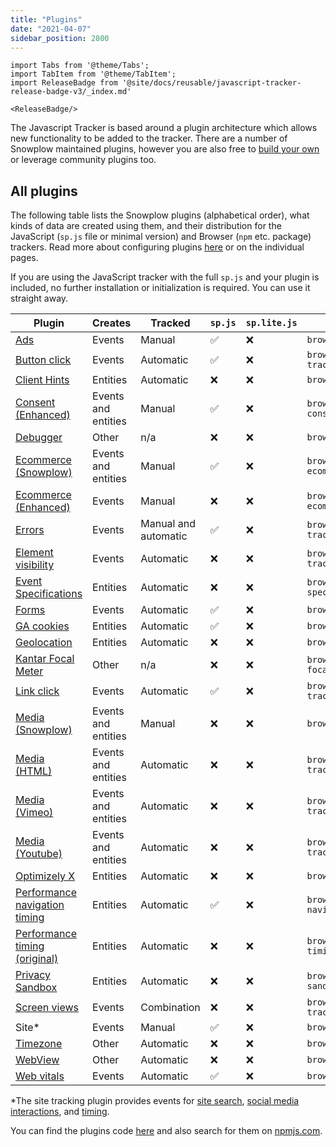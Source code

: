 ```yaml
---
title: "Plugins"
date: "2021-04-07"
sidebar_position: 2800
---
```


```mdx-code-block
import Tabs from '@theme/Tabs';
import TabItem from '@theme/TabItem';
import ReleaseBadge from '@site/docs/reusable/javascript-tracker-release-badge-v3/_index.md'

<ReleaseBadge/>
```

The Javascript Tracker is based around a plugin architecture which allows new functionality to be added to the tracker. There are a number of Snowplow maintained plugins, however you are also free to [build your own](/docs/sources/trackers/javascript-trackers/web-tracker/plugins/creating-your-own-plugins/index.md) or leverage community plugins too.

## All plugins

The following table lists the Snowplow plugins (alphabetical order), what kinds of data are created using them, and their distribution for the JavaScript (`sp.js` file or minimal version) and Browser (`npm` etc. package) trackers. Read more about configuring plugins [here](/docs/sources/trackers/javascript-trackers/web-tracker/plugins/configuring-tracker-plugins/index.md) or on the individual pages.

If you are using the JavaScript tracker with the full `sp.js` and your plugin is included, no further installation or initialization is required. You can use it straight away.

| Plugin                                                                                                                       | Creates             | Tracked              | `sp.js` | `sp.lite.js` | Package name                                   |
| ---------------------------------------------------------------------------------------------------------------------------- | ------------------- | -------------------- | ------- | ------------ | ---------------------------------------------- |
| [Ads](/docs/sources/trackers/javascript-trackers/web-tracker/tracking-events/ads/index.md)                                   | Events              | Manual               | ✅       | ❌            | `browser-plugin-ad-tracking`                   |
| [Button click](/docs/sources/trackers/javascript-trackers/web-tracker/tracking-events/button-click/index.md)                 | Events              | Automatic            | ✅       | ❌            | `browser-plugin-button-click-tracking`         |
| [Client Hints](/docs/sources/trackers/javascript-trackers/web-tracker/tracking-events/client-hints/index.md)                 | Entities            | Automatic            | ❌       | ❌            | `browser-plugin-client-hints`                  |
| [Consent (Enhanced)](/docs/sources/trackers/javascript-trackers/web-tracker/tracking-events/consent-gdpr/index.md)           | Events and entities | Manual               | ✅       | ❌            | `browser-plugin-enhanced-consent`              |
| [Debugger](/docs/sources/trackers/javascript-trackers/web-tracker/testing-debugging/index.md)                                | Other               | n/a                  | ❌       | ❌            | `browser-plugin-debugger`                      |
| [Ecommerce (Snowplow)](/docs/sources/trackers/javascript-trackers/web-tracker/tracking-events/ecommerce/index.md)            | Events and entities | Manual               | ✅       | ❌            | `browser-plugin-snowplow-ecommerce`            |
| [Ecommerce (Enhanced)](/docs/sources/trackers/javascript-trackers/web-tracker/tracking-events/ecommerce/enhanced/index.md)   | Events              | Manual               | ❌       | ❌            | `browser-plugin-enhanced-ecommerce`            |
| [Errors](/docs/sources/trackers/javascript-trackers/web-tracker/tracking-events/errors/index.md)                             | Events              | Manual and automatic | ✅       | ❌            | `browser-plugin-error-tracking`                |
| [Element visibility](/docs/sources/trackers/javascript-trackers/web-tracker/tracking-events/element-tracking/index.md)       | Events              | Automatic            | ❌       | ❌            | `browser-plugin-element-tracking`          |
| [Event Specifications](/docs/sources/trackers/javascript-trackers/web-tracker/tracking-events/event-specifications/index.md) | Entities            | Automatic            | ❌       | ❌            | `browser-plugin-event-specifications`          |
| [Forms](/docs/sources/trackers/javascript-trackers/web-tracker/tracking-events/form-tracking/index.md)                       | Events              | Automatic            | ✅       | ❌            | `browser-plugin-form-tracking`                 |
| [GA cookies](/docs/sources/trackers/javascript-trackers/web-tracker/tracking-events/ga-cookies/index.md)                     | Entities            | Automatic            | ✅       | ❌            | `browser-plugin-ga-cookies`                    |
| [Geolocation](/docs/sources/trackers/javascript-trackers/web-tracker/tracking-events/timezone-geolocation/index.md)          | Entities            | Automatic            | ❌       | ❌            | `browser-plugin-geolocation`                   |
| [Kantar Focal Meter](/docs/sources/trackers/javascript-trackers/web-tracker/tracking-events/focalmeter/index.md)             | Other               | n/a                  | ❌       | ❌            | `browser-plugin-focalmeter@focalmeter_plugin`  |
| [Link click](/docs/sources/trackers/javascript-trackers/web-tracker/tracking-events/link-click/index.md)                     | Events              | Automatic            | ✅       | ❌            | `browser-plugin-link-click-tracking`           |
| [Media (Snowplow)](/docs/sources/trackers/javascript-trackers/web-tracker/tracking-events/media/index.md)                    | Events and entities | Manual               | ❌       | ❌            | `browser-plugin-media`                         |
| [Media (HTML)](/docs/sources/trackers/javascript-trackers/web-tracker/tracking-events/media/html5/index.md)                  | Events and entities | Automatic            | ❌       | ❌            | `browser-plugin-media-tracking`                |
| [Media (Vimeo)](/docs/sources/trackers/javascript-trackers/web-tracker/tracking-events/media/vimeo/index.md)                 | Events and entities | Automatic            | ❌       | ❌            | `browser-plugin-vimeo-tracking`                |
| [Media (Youtube)](/docs/sources/trackers/javascript-trackers/web-tracker/tracking-events/media/youtube/index.md)             | Events and entities | Automatic            | ❌       | ❌            | `browser-plugin-youtube-tracking`              |
| [Optimizely X](/docs/sources/trackers/javascript-trackers/web-tracker/tracking-events/optimizely/index.md)                   | Entities            | Automatic            | ❌       | ❌            | `browser-plugin-optimizely-x`                  |
| [Performance navigation timing](/docs/sources/trackers/javascript-trackers/web-tracker/tracking-events/timings/index.md)     | Entities            | Automatic            | ✅       | ❌            | `browser-plugin-performance-navigation-timing` |
| [Performance timing (original)](/docs/sources/trackers/javascript-trackers/web-tracker/tracking-events/timings/index.md)     | Entities            | Automatic            | ❌       | ❌            | `browser-plugin-performance-timing`            |
| [Privacy Sandbox](/docs/sources/trackers/javascript-trackers/web-tracker/tracking-events/privacy-sandbox/index.md)           | Entities            | Automatic            | ❌       | ❌            | `browser-plugin-privacy-sandbox`               |
| [Screen views](/docs/sources/trackers/javascript-trackers/web-tracker/tracking-events/screen-views/index.md)                 | Events              | Combination          | ❌       | ❌            | `browser-plugin-screen-tracking`               |
| Site*                                                                                                                        | Events              | Manual               | ✅       | ❌            | `browser-plugin-site-tracking`                 |
| [Timezone](/docs/sources/trackers/javascript-trackers/web-tracker/tracking-events/timezone-geolocation/index.md)             | Other               | Automatic            | ❌       | ❌            | `browser-plugin-timezone`                      |
| [WebView](/docs/sources/trackers/javascript-trackers/web-tracker/tracking-events/webview/index.md)                           | Other               | Automatic            | ❌       | ❌            | `browser-plugin-webview`                       |
| [Web vitals](/docs/sources/trackers/javascript-trackers/web-tracker/tracking-events/web-vitals/index.md)                     | Events              | Automatic            | ✅       | ❌            | `browser-plugin-web-vitals`                    |

*The site tracking plugin provides events for [site search](/docs/sources/trackers/javascript-trackers/web-tracker/tracking-events/site-search/index.md), [social media interactions](/docs/sources/trackers/javascript-trackers/web-tracker/tracking-events/social-media/index.md), and [timing](/docs/sources/trackers/javascript-trackers/web-tracker/tracking-events/timings/generic/index.md).

You can find the plugins code [here](https://github.com/snowplow/snowplow-javascript-tracker/tree/master/plugins) and also search for them on [npmjs.com](https://www.npmjs.com/).
